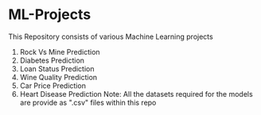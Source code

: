 # ML-Projects
This Repository consists of various Machine Learning projects
1. Rock Vs Mine Prediction
2. Diabetes Prediction
3. Loan Status Prediction
4. Wine Quality Prediction
5. Car Price Prediction
6. Heart Disease Prediction
Note: All the datasets required for the models are provide as ".csv" files within this repo
